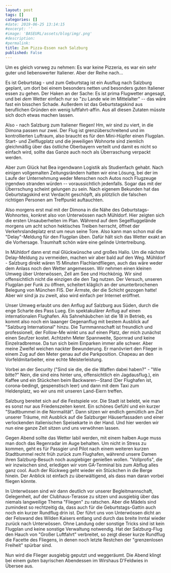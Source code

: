 ```yaml
---
layout: post
tags: []
categories: []
#date: 2019-06-25 13:14:15
#excerpt: ''
#image: 'BASEURL/assets/blog/img/.png'
#description:
#permalink:
title: Zum Pizza-Essen nach Salzburg
published: False
---
```

Um es gleich vorweg zu nehmen: Es war keine Pizzeria, es war ein sehr guter und liebenswerter Italiener. Aber der Reihe nach...

Es ist Geburtstag - und zum Geburtstag ist ein Ausflug nach Salzburg geplant, um dort bei einem besonders netten und besonders guten Italiener essen zu gehen. Der Haken an der Sache: Es ist prima Flugwetter angesagt, und bei _dem_ Wetter einfach nur so "zu Lande wie im Mittelalter" -- das wäre fast ein bisschen Schade. Außerdem ist das Geburtstagskind aus beruflichen Gründen ein wenig luftfahrt-affin.  Aus all diesen Zutaten müsste sich doch etwas machen lassen.

Also - nach Salzburg zum Italiener fliegen! Hm, wir sind zu viert, in die Dimona passen nur zwei. Der Flug ist grenzüberschreitend und im kontrollierten Luftraum, also braucht es für den Mini-Hüpfer einen Flugplan. Start- und Zielflugplatz und die jeweiligen Wohnorte sind ziemlich gleichmäßig über das östliche Oberbayern verteilt und damit es nicht so einfach wird, sollte das Ganze auch noch als Überraschung verpackt werden.

Aber zum Glück hat Bea irgendwann Logistik als Studienfach gehabt.  Nach einigen vollgemalten Zeitungsrändern hatten wir eine Lösung, bei der im Laufe der Unternehmung weder Menschen noch Autos noch Flugzeuge irgendwo stranden würden -- voraussichtlich jedenfalls. Sogar das mit der Überrschung scheint gelungen zu sein.  Nach eigenem Bekunden hat das Geburtstagskind erst Verdacht geschöpft, als plötzlich die falschen richtigen Personen am Treffpunkt auftauchten.

Also morgens erst mal mit der Dimona in die Nähe des Geburtstags-Wohnortes, konkret also von Unterwössen nach Mühldorf. Hier zeigten sich die ersten Unsauberheiten im Plan.  Während auf dem Segelfluggelände morgens um acht schon hektisches Treiben herrscht, öffnet der Verkehrslandeplatz erst um neun seine Tore. Also kann man schon mal die "Delay"-Meldung für den Flugplan üben. Dafür hält sich das Wetter exakt an die Vorhersage.  Traumhaft schön wäre eine gelinde Untertreibung.

In Mühldorf dann erst mal Glückwünsche und großes Hallo. Um die nächste Delay-Meldung zu vermeiden, machen wir aber bald auf den Weg. Mühldorf - Salzburg direkt wären 15 Minuten Flachlandfliegen, auch das wäre weder dem Anlass noch den Wetter angemessen.  Wir nehmen einen kleinen Umweg über Unterwössen, Zell am See und Hochkönig. Wir sind offensichtlich nicht die einzigen die den Tag nutzen.  Der Versuch, unseren Flugplan per Funk zu öffnen, scheitert kläglich an der ununterbrochenen Belegung von München FIS.  Der Ärmste, der die Schicht gezogen hatte! Aber wir sind ja zu zweit, also wird einfach per Internet eröffnet.

Unser Umweg erlaubt uns den Anflug auf Salzburg aus Süden, durch die enge Scharte des Pass Lueg. Ein spektakulärer Anflug auf einen internationalen Flughafen. Als Sahnehäubchen ist die 18 in Betrieb, es kommt also noch ein laaanger Gegenanflug mit bestem Ausblick auf "Salzburg International" hinzu.  Die Turmmannschaft ist freundlich und professionell, der Follow-Me winkt uns auf einen Platz, der mich zunächst einen Seufzer kostet. Achtzehn Meter Spannweite, Spornrad und keine Einzelradbremse. Da tun sich beim Einparken immer alle schwer.  Aber meine Zweifel weichen nackter Bewunderung. Er manövriert den Flieger in einem Zug auf den Meter genau auf die Parkposition.  Chapeau an den Vorfeldmitarbeiter, eine echte Meisterleistung.

Vorbei an der Security ("Sind sie die, die die Waffen dabei haben?" - "Wie bitte?" Nein, die sind eins hinter uns, offensichtlich ein Jagdausflug.), ein Kaffee und ein Stückchen beim Backwaren--Stand (Der Flughafen ist, corona-bedingt, gespenstisch leer) und dann mit dem Taxi zum Heldenplatz, wo wir uns mit unseren Land-Eiern treffen.

Salzburg bereitet sich auf die Festspiele vor. Die Stadt ist belebt, wie man es sonst nur aus Friedenszeiten kennt. Ein schönes Gefühl und ein kurzer "Stadtbummel in die Normalität". Dann sitzen wir endlich gemütlich am Ziel unserer Träume, mit Ausblick auf die Salzburger Häuserfassaden und einer verlockenden italienischen Speisekarte in der Hand. Und hier werden wir nun eine ganze Zeit sitzen und uns verwöhnen lassen.

Gegen Abend sollte das Wetter labil werden, mit einem halben Auge muss man doch das Regenradar im Auge behalten.  Um nicht in Stress zu kommen, geht es für Passgier und Pilot nach einem weiteren kurzen Stadtbummel recht früh zurück zum Flughafen, während unsere Damen ihren Salzburg-Besuch noch ausgiebiger genießen wollen. "Vollprofis", die wir inzwischen sind, erledigen wir vom GA-Terminal bis zum Abflug alles ganz cool. Auch der Rückweg geht wieder ein Stückchen in die Berge hinein. Der Anblick ist einfach zu überwältigend, als dass man daran vorbei fliegen könnte.

In Unterwössen sind wir dann deutlich vor unserer Begleitmannschaft, Gelegenheit, auf der Clubhaus-Terasse zu sitzen und ausgiebig über das niemals langweilige Thema "Fliegen" zu ratschen. Aber die Mädels sind zumindest so rechtzeitig da, dass auch für die Geburtstags-Gattin auch noch ein kurzer Rundflug drin ist.  Der führt uns von Unterwössen dicht an der Felswand des Wilden Kaisers entlang und durch das breite Inntal wieder zurück nach Unterwössen. Ohne Landung oder sonstige Tricks sind ist kein Flugplan und keine sonstige Verwaltung notwendig. Hat der Salzburg-Flug den Hauch von "Großer Luftfahrt" verbreitet, so zeigt dieser kurze Rundflug die Facette des Fliegens, in denen noch letzte Restchen der "grenzenlosen Freiheit" spürbar sind.

Nun wird die Flieger ausgiebig geputzt und weggeräumt.  Die Abend klingt bei einem guten bayrischen Abendessen im Wirshaus D'Feldwies in Übersee aus.
